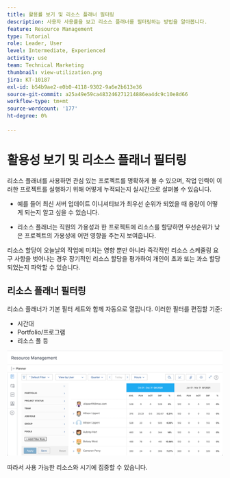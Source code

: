```yaml
---
title: 활용률 보기 및 리소스 플래너 필터링
description: 사용자 사용률을 보고 리소스 플래너를 필터링하는 방법을 알아봅니다.
feature: Resource Management
type: Tutorial
role: Leader, User
level: Intermediate, Experienced
activity: use
team: Technical Marketing
thumbnail: view-utilization.png
jira: KT-10187
exl-id: b54b9ae2-e0b0-4118-9302-9a6e2b613e36
source-git-commit: a25a49e59ca483246271214886ea4dc9c10e8d66
workflow-type: tm+mt
source-wordcount: '177'
ht-degree: 0%

---
```


# 활용성 보기 및 리소스 플래너 필터링

리소스 플래너를 사용하면 관심 있는 프로젝트를 명확하게 볼 수 있으며, 작업 인력이 이러한 프로젝트를 실행하기 위해 어떻게 누적되는지 실시간으로 살펴볼 수 있습니다.

* 예를 들어 최신 서버 업데이트 이니셔티브가 최우선 순위가 되었을 때 용량이 어떻게 되는지 알고 싶을 수 있습니다.

* 리소스 플래너는 직원의 가용성과 한 프로젝트에 리소스를 할당하면 우선순위가 낮은 프로젝트의 가용성에 어떤 영향을 주는지 보여줍니다.


리소스 할당이 오늘날의 작업에 미치는 영향 뿐만 아니라 즉각적인 리소스 스케줄링 요구 사항을 벗어나는 경우 장기적인 리소스 할당을 평가하여 개인이 초과 또는 과소 할당되었는지 파악할 수 있습니다.

## 리소스 플래너 필터링

리소스 플래너가 기본 필터 세트와 함께 자동으로 열립니다. 이러한 필터를 편집할 기준:

* 시간대
* Portfolio/프로그램
* 리소스 풀 등

![리소스 플래너 필터](assets/TRP01.png)

따라서 사용 가능한 리소스와 시기에 집중할 수 있습니다.
